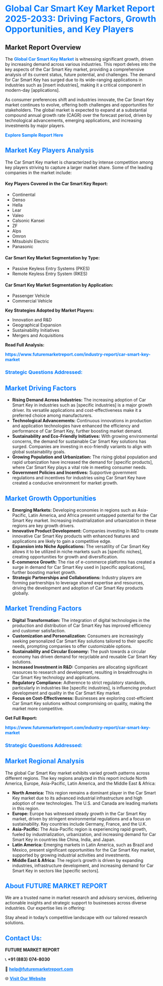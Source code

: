 <h1 style="color: #007BFF;">Global Car Smart Key Market Report 2025-2033: Driving Factors, Growth Opportunities, and Key Players</h1>

<section id="overview">
<h2>Market Report Overview</h2>
<p>The <a href="https://www.futuremarketreport.com/industry-report/car-smart-key-market" style="color: #007BFF; text-decoration: none;"><strong>Global Car Smart Key Market</strong></a> is witnessing significant growth, driven by increasing demand across various industries. This report delves into the key aspects of the Car Smart Key market, providing a comprehensive analysis of its current status, future potential, and challenges. The demand for Car Smart Key has surged due to its wide-ranging applications in industries such as [insert industries], making it a critical component in modern-day [applications].</p>
<p>As consumer preferences shift and industries innovate, the Car Smart Key market continues to evolve, offering both challenges and opportunities for stakeholders. The global market is expected to expand at a substantial compound annual growth rate (CAGR) over the forecast period, driven by technological advancements, emerging applications, and increasing investments by major players.</p>
</section>

<section id="overview">
<p><a href="https://www.futuremarketreport.com/request-sample/reportId=41124" style="color: #007BFF; text-decoration: none;"><strong>Explore Sample Report Here</strong></a></p>
</section>

<section id="key-players">
<h2 style="color: #007BFF;">Market Key Players Analysis</h2>
<p>The Car Smart Key market is characterized by intense competition among key players striving to capture a larger market share. Some of the leading companies in the market include:</p>
<h4>Key Players Covered in the Car Smart Key Report:</h4>
<ul><li>Continental</li><li>Denso</li><li>Hella</li><li>Lear</li><li>Valeo</li><li>Calsonic Kansei</li><li>ZF</li><li>Alps</li><li>Omron</li><li>Mitsubishi Electric</li><li>Panasonic</li></ul>
<h4>Car Smart Key Market Segmentation by Type:</h4>
<ul><li>Passive Keyless Entry Systems (PKES)</li><li>Remote Keyless Entry System (RKES)</li></ul>

<h4>Car Smart Key Market Segmentation by Application:</h4>
<ul><li>Passenger Vehicle</li><li>Commercial Vehicle</li></ul>
<p><strong>Key Strategies Adopted by Market Players:</strong></p>
<ul>
<li>Innovation and R&D</li>
<li>Geographical Expansion</li>
<li>Sustainability Initiatives</li>
<li>Mergers and Acquisitions</li>
</ul>
</section>

<section>
<p><strong>Read Full Analysis: </strong></p><a href="https://www.futuremarketreport.com/industry-report/car-smart-key-market" style="color: #007BFF; text-decoration: none;"><strong>https://www.futuremarketreport.com/industry-report/car-smart-key-market</strong></a>
<h3 style="color: #007BFF;">Strategic Questions Addressed:</h3>
</section>

<section id="driving-factors">
<h2 style="color: #007BFF;">Market Driving Factors</h2>
<ul>
<li><strong>Rising Demand Across Industries:</strong> The increasing adoption of Car Smart Key in industries such as [specific industries] is a major growth driver. Its versatile applications and cost-effectiveness make it a preferred choice among manufacturers.</li>
<li><strong>Technological Advancements:</strong> Continuous innovations in production and application technologies have enhanced the efficiency and performance of Car Smart Key, further boosting market demand.</li>
<li><strong>Sustainability and Eco-Friendly Initiatives:</strong> With growing environmental concerns, the demand for sustainable Car Smart Key solutions has surged. Companies are investing in eco-friendly variants to align with global sustainability goals.</li>
<li><strong>Growing Population and Urbanization:</strong> The rising global population and rapid urbanization have increased the demand for [specific products], where Car Smart Key plays a vital role in meeting consumer needs.</li>
<li><strong>Government Policies and Incentives:</strong> Supportive government regulations and incentives for industries using Car Smart Key have created a conducive environment for market growth.</li>
</ul>
</section>

<section id="growth-opportunities">
<h2 style="color: #007BFF;">Market Growth Opportunities</h2>
<ul>
<li><strong>Emerging Markets:</strong> Developing economies in regions such as Asia-Pacific, Latin America, and Africa present untapped potential for the Car Smart Key market. Increasing industrialization and urbanization in these regions are key growth drivers.</li>
<li><strong>Innovative Product Development:</strong> Companies investing in R&D to create innovative Car Smart Key products with enhanced features and applications are likely to gain a competitive edge.</li>
<li><strong>Expansion into Niche Applications:</strong> The versatility of Car Smart Key allows it to be utilized in niche markets such as [specific niches], creating opportunities for growth and diversification.</li>
<li><strong>E-commerce Growth:</strong> The rise of e-commerce platforms has created a surge in demand for Car Smart Key used in [specific applications], further boosting market growth.</li>
<li><strong>Strategic Partnerships and Collaborations:</strong> Industry players are forming partnerships to leverage shared expertise and resources, driving the development and adoption of Car Smart Key products globally.</li>
</ul>
</section>

<section id="trending-factors">
<h2 style="color: #007BFF;">Market Trending Factors</h2>
<ul>
<li><strong>Digital Transformation:</strong> The integration of digital technologies in the production and distribution of Car Smart Key has improved efficiency and customer satisfaction.</li>
<li><strong>Customization and Personalization:</strong> Consumers are increasingly seeking personalized Car Smart Key solutions tailored to their specific needs, prompting companies to offer customizable options.</li>
<li><strong>Sustainability and Circular Economy:</strong> The push towards a circular economy has driven demand for recyclable and reusable Car Smart Key solutions.</li>
<li><strong>Increased Investment in R&D:</strong> Companies are allocating significant resources to research and development, resulting in breakthroughs in Car Smart Key technology and applications.</li>
<li><strong>Regulatory Compliance:</strong> Adherence to strict regulatory standards, particularly in industries like [specific industries], is influencing product development and quality in the Car Smart Key market.</li>
<li><strong>Focus on Cost-Effectiveness:</strong> Businesses are exploring cost-efficient Car Smart Key solutions without compromising on quality, making the market more competitive.</li>
</ul>
</section>

<section>
<p><strong>Get Full Report: </strong></p><a href="https://www.futuremarketreport.com/industry-report/car-smart-key-market" style="color: #007BFF; text-decoration: none;"><strong>https://www.futuremarketreport.com/industry-report/car-smart-key-market</strong></a>
<h3 style="color: #007BFF;">Strategic Questions Addressed:</h3>
</section>


<section id="regional-analysis">
<h2 style="color: #007BFF;">Market Regional Analysis</h2>
<p>The global Car Smart Key market exhibits varied growth patterns across different regions. The key regions analyzed in this report include North America, Europe, Asia-Pacific, Latin America, and the Middle East & Africa:</p>
<ul>
<li><strong>North America:</strong> This region remains a dominant player in the Car Smart Key market due to its advanced industrial infrastructure and high adoption of new technologies. The U.S. and Canada are leading markets in this region.</li>
<li><strong>Europe:</strong> Europe has witnessed steady growth in the Car Smart Key market, driven by stringent environmental regulations and a focus on sustainability. Key countries include Germany, France, and the U.K.</li>
<li><strong>Asia-Pacific:</strong> The Asia-Pacific region is experiencing rapid growth, fueled by industrialization, urbanization, and increasing demand for Car Smart Key in countries like China, India, and Japan.</li>
<li><strong>Latin America:</strong> Emerging markets in Latin America, such as Brazil and Mexico, present significant opportunities for the Car Smart Key market, supported by growing industrial activities and investments.</li>
<li><strong>Middle East & Africa:</strong> The region’s growth is driven by expanding industries, infrastructure development, and increasing demand for Car Smart Key in sectors like [specific sectors].</li>
</ul>
</section>

<footer>
<h2 style="color: #007BFF;">About FUTURE MARKET REPORT</h2>
<p>We are a trusted name in market research and advisory services, delivering actionable insights and strategic support to businesses across diverse industries. Our expertise lies in offering:</p>

<p>Stay ahead in today’s competitive landscape with our tailored research solutions.</p>

<h2 style="color: #007BFF;">Contact Us:</h2>
<p><strong>FUTURE MARKET REPORT</strong></p>
<p>📞 <strong>+91 (883) 074-8030</strong></p>
<p>📧 <strong><a href="mailto:help@futuremarketreport.com" style="color: #007BFF;">help@futuremarketreport.com</a></strong></p>
<p>🌐 <strong><a href="https://www.futuremarketreport.com/" style="color: #007BFF;">Visit Our Website</a></strong></p>
</footer>